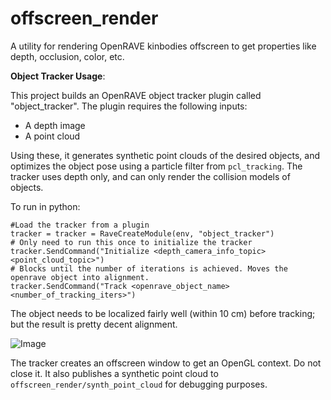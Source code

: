 # offscreen_render
A utility for rendering OpenRAVE kinbodies offscreen to get properties like depth, occlusion, color, etc.

**Object Tracker Usage**:

This project builds an OpenRAVE object tracker plugin called "object_tracker". The plugin requires the following inputs:

* A depth image
* A point cloud

Using these, it generates synthetic point clouds of the desired objects, and optimizes the object pose using a particle filter from `pcl_tracking`. The tracker uses depth only, and can only render the collision models of objects.

To run in python:

    #Load the tracker from a plugin
    tracker = tracker = RaveCreateModule(env, "object_tracker")
    # Only need to run this once to initialize the tracker
    tracker.SendCommand("Initialize <depth_camera_info_topic> <point_cloud_topic>")
    # Blocks until the number of iterations is achieved. Moves the openrave object into alignment.
    tracker.SendCommand("Track <openrave_object_name> <number_of_tracking_iters>")
    
The object needs to be localized fairly well (within 10 cm) before tracking; but the result is pretty decent alignment.

![Image](http://i.imgur.com/hhyGqER.png)

The tracker creates an offscreen window to get an OpenGL context. Do not close it. It also publishes a synthetic point cloud to `offscreen_render/synth_point_cloud` for debugging purposes.
